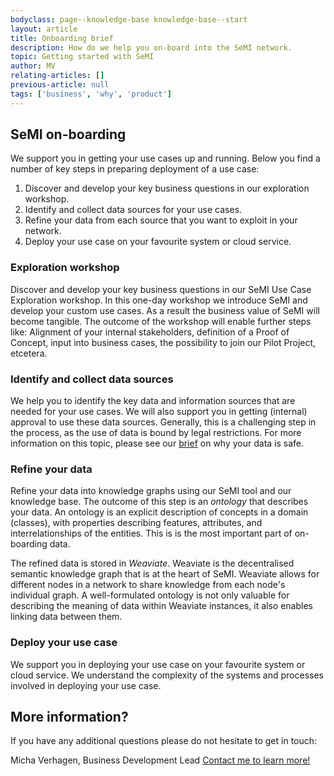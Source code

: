 ```yaml
---
bodyclass: page--knowledge-base knowledge-base--start
layout: article
title: Onboarding brief
description: How do we help you on-board into the SeMI network. 
topic: Getting started with SeMI
author: MV
relating-articles: []
previous-article: null
tags: ['business', 'why', 'product']
---
```


## SeMI on-boarding
We support you in getting your use cases up and running. Below you find a number of key steps in preparing deployment of a use case: 

1. Discover and develop your key business questions in our exploration workshop.
2. Identify and collect data sources for your use cases.
3. Refine your data from each source that you want to exploit in your network.
4. Deploy your use case on your favourite system or cloud service.

### Exploration workshop
Discover and develop your key business questions in our SeMI Use Case Exploration workshop. In this one-day workshop we introduce SeMI and develop your custom use cases. As a result the business value of SeMI will become tangible. The outcome of the workshop will enable further steps like: Alignment of your internal stakeholders, definition of a Proof of Concept, input into business cases, the possibility to join our Pilot Project, etcetera.

### Identify and collect data sources
We help you to identify the key data and information sources that are needed for your use cases. We will also support you in getting (internal) approval to use these data sources. Generally, this is a challenging step in the process, as the use of data is bound by legal restrictions. For more information on this topic, please see our [brief](http://dev.semi.network/knowledge-base/INSERT_LINK.html) on why your data is safe.

### Refine your data
Refine your data into knowledge graphs using our SeMI tool and our knowledge base. The outcome of this step is an *ontology* that describes your data. An ontology is an explicit description of concepts in a domain (classes), with properties describing features, attributes, and interrelationships of the entities. This is is the most important part of on-boarding data.

The refined data is stored in *Weaviate*. Weaviate is the decentralised semantic knowledge graph that is at the heart of SeMI. Weaviate allows for different nodes in a network to share knowledge from each node's individual graph. A well-formulated ontology is not only valuable for describing the meaning of data within Weaviate instances, it also enables linking data between them.

### Deploy your use case
We support you in deploying your use case on your favourite system or cloud service. We understand the complexity of the systems and processes involved in deploying your use case. 

## More information?
If you have any additional questions please do not hesitate to get in touch:

Micha Verhagen, Business Development Lead
[Contact me to learn more!](mailto:micha@semi.network)
